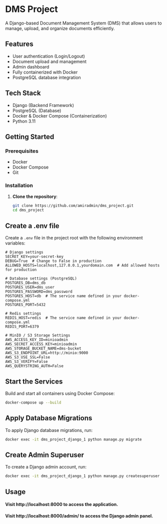 # DMS Project

A Django-based Document Management System (DMS) that allows users to manage, upload, and organize documents efficiently.

## Features

- User authentication (Login/Logout)
- Document upload and management
- Admin dashboard
- Fully containerized with Docker
- PostgreSQL database integration

## Tech Stack

- Django (Backend Framework)
- PostgreSQL (Database)
- Docker & Docker Compose (Containerization)
- Python 3.11

## Getting Started

### Prerequisites

- Docker
- Docker Compose
- Git

### Installation

1. **Clone the repository**:
   ```bash
   git clone https://github.com/amiradmin/dms_project.git
   cd dms_project

## Create a .env file

Create a `.env` file in the project root with the following environment variables:

```env
# Django settings
SECRET_KEY=your-secret-key
DEBUG=True  # Change to False in production
ALLOWED_HOSTS=localhost,127.0.0.1,yourdomain.com  # Add allowed hosts for production

# Database settings (PostgreSQL)
POSTGRES_DB=dms_db
POSTGRES_USER=dms_user
POSTGRES_PASSWORD=dms_password
POSTGRES_HOST=db  # The service name defined in your docker-compose.yml
POSTGRES_PORT=5432

# Redis settings
REDIS_HOST=redis  # The service name defined in your docker-compose.yml
REDIS_PORT=6379

# MinIO / S3 Storage Settings
AWS_ACCESS_KEY_ID=minioadmin
AWS_SECRET_ACCESS_KEY=minioadmin
AWS_STORAGE_BUCKET_NAME=dms-bucket
AWS_S3_ENDPOINT_URL=http://minio:9000
AWS_S3_USE_SSL=False
AWS_S3_VERIFY=False
AWS_QUERYSTRING_AUTH=False
```
## Start the Services

Build and start all containers using Docker Compose:

```bash
docker-compose up --build

```
## Apply Database Migrations

To apply Django database migrations, run:

```bash
docker exec -it dms_project_django_1 python manage.py migrate

```
## Create Admin Superuser

To create a Django admin account, run:

```bash
docker exec -it dms_project_django_1 python manage.py createsuperuser

```
## Usage
#### Visit http://localhost:8000 to access the application.
#### Visit http://localhost:8000/admin/ to access the Django admin panel.